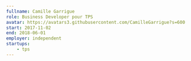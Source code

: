 ```yaml
---
fullname: Camille Garrigue
role: Business Developer pour TPS
avatar: https://avatars3.githubusercontent.com/CamilleGarrigue?s=600
start: 2017-11-02
end: 2018-06-01
employer: independent
startups:
    - tps
---
```


